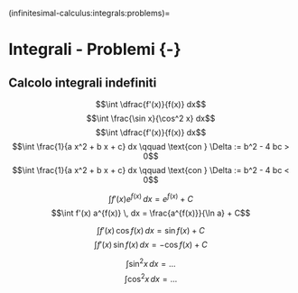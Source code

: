 (infinitesimal-calculus:integrals:problems)=
# Integrali - Problemi {-}

## Calcolo integrali indefiniti

$$\int \dfrac{f'(x)}{f(x)} dx$$
$$\int \frac{\sin x}{\cos^2 x} dx$$
$$\int \dfrac{f'(x)}{f(x)} dx$$
$$\int \frac{1}{a x^2 + b x + c} dx \qquad \text{con } \Delta := b^2 - 4 bc > 0$$
$$\int \frac{1}{a x^2 + b x + c} dx \qquad \text{con } \Delta := b^2 - 4 bc < 0$$

$$\int f'(x) e^{f(x)} \, dx  = e^{f(x)} + C$$
$$\int f'(x) a^{f(x)} \, dx  = \frac{a^{f(x)}}{\ln a} + C$$

$$\int f'(x) \, \cos f(x) \, dx = \sin f(x) + C$$
$$\int f'(x) \, \sin f(x) \, dx =-\cos f(x) + C$$

$$\int \sin^2 x \, dx = \dots$$
$$\int \cos^2 x \, dx = \dots$$
